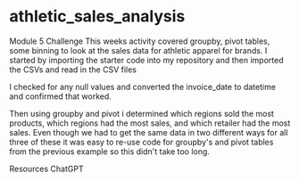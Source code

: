 # athletic_sales_analysis
Module 5 Challenge
This weeks activity covered groupby, pivot tables, some binning to look at the sales data for athletic apparel for brands. I started by importing the starter code into my repository and then imported the CSVs and read in the CSV files

I checked for any null values and converted the invoice_date to datetime and confirmed that worked.

Then using groupby and pivot i determined which regions sold the most products, which regions had the most sales, and which retailer had the most sales. Even though we had to get the same data in two different ways for all three of these it was easy to re-use code for groupby's and pivot tables from the previous example so this didn't take too long.


Resources
ChatGPT

